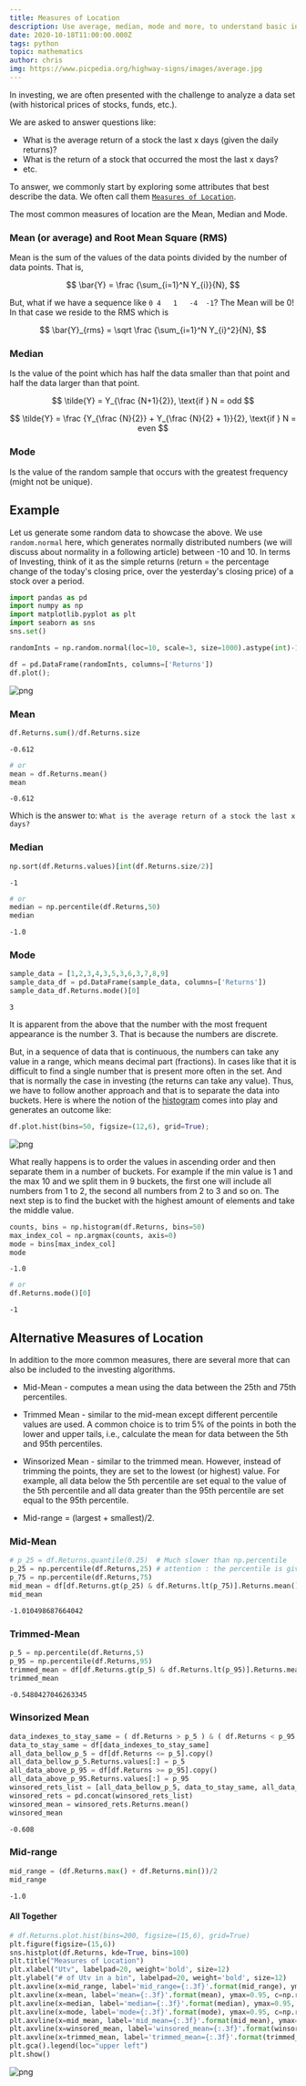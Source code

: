 ```yaml
---
title: Measures of Location
description: Use average, median, mode and more, to understand basic investing.
date: 2020-10-18T11:00:00.000Z
tags: python
topic: mathematics
author: chris
img: https://www.picpedia.org/highway-signs/images/average.jpg
---
```


In investing, we are often presented with the challenge to analyze a data set (with historical prices of stocks, funds, etc.). 

We are asked to answer questions like:

* What is the average return of a stock the last x days (given the daily returns)?
* What is the return of a stock that occurred the most the last x days?
* etc. 

To answer, we commonly start by exploring some attributes that best describe the data. We often call them [`Measures of Location`](https://www.encyclopedia.com/computing/dictionaries-thesauruses-pictures-and-press-releases/measures-location).

The most common measures of location are the Mean, Median and Mode.

### Mean (or **average**) and Root Mean Square (RMS)

Mean is the sum of the values of the data points divided by the number of data points. That is,

$$ 
\bar{Y} = \frac {\sum_{i=1}^N Y_{i}}{N},
$$

But, what if we have a sequence like `0	4	1	-4	-1`? The Mean will be 0! In that case we reside to the RMS which is 

$$
\bar{Y}_{rms} = \sqrt \frac {\sum_{i=1}^N Y_{i}^2}{N},
$$

### Median

Is the value of the point which has half the data smaller than that point and half the data larger than that point.

$$
\tilde{Y} = Y_{\frac {N+1}{2}}, \text{if } N = odd
$$

$$
\tilde{Y} = \frac {Y_{\frac {N}{2}} + Y_{\frac {N}{2} + 1}}{2}, \text{if } N = even
$$

### Mode

Is the value of the random sample that occurs with the greatest frequency (might not be unique).

## Example

Let us generate some random data to showcase the above. We use `random.normal` here, which generates normally distributed numbers (we will discuss about normality in a following article) between -10 and 10. In terms of Investing, think of it as the simple returns (return = the percentage change of the today's closing price, over the yesterday's closing price) of a stock over a period.

```python
import pandas as pd
import numpy as np
import matplotlib.pyplot as plt
import seaborn as sns
sns.set() 

randomInts = np.random.normal(loc=10, scale=3, size=1000).astype(int)-10

df = pd.DataFrame(randomInts, columns=['Returns'])
df.plot();
```
   
![png](measures-of-location_3_0.png)

### Mean

```python
df.Returns.sum()/df.Returns.size
```

    -0.612

```python
# or
mean = df.Returns.mean()
mean
```

    -0.612

Which is the answer to: `What is the average return of a stock the last x days?`

### Median

```python
np.sort(df.Returns.values)[int(df.Returns.size/2)]
```

    -1

```python
# or
median = np.percentile(df.Returns,50)
median
```
    -1.0

### Mode

```python
sample_data = [1,2,3,4,3,5,3,6,3,7,8,9]
sample_data_df = pd.DataFrame(sample_data, columns=['Returns'])
sample_data_df.Returns.mode()[0]
```

    3

It is apparent from the above that the number with the most frequent appearance is the number 3. That is because the numbers are discrete.

But, in a sequence of data that is continuous, the numbers can take any value in a range, which means decimal part (fractions). In cases like that it is difficult to find a single number that is present more often in the set. And that is normally the case in investing (the returns can take any value). Thus, we have to follow another approach and that is to separate the data into buckets. Here is where the notion of the [histogram](https://en.wikipedia.org/wiki/Histogram) comes into play and generates an outcome like:


```python
df.plot.hist(bins=50, figsize=(12,6), grid=True);
```
    
![png](measures-of-location_14_0.png)

What really happens is to order the values in ascending order and then separate them in a number of buckets. For example if the min value is 1 and the max 10 and we split them in 9 buckets, the first one will include all numbers from 1 to 2, the second all numbers from 2 to 3 and so on. The next step is to find the bucket with the highest amount of elements and take the middle value.  

```python
counts, bins = np.histogram(df.Returns, bins=50)
max_index_col = np.argmax(counts, axis=0)
mode = bins[max_index_col]
mode
```

    -1.0

```python
# or
df.Returns.mode()[0]
```

    -1


## Alternative Measures of Location

In addition to the more common measures, there are several more that can also be included to the investing algorithms. 

* Mid-Mean - computes a mean using the data between the 25th and 75th percentiles.

* Trimmed Mean - similar to the mid-mean except different percentile values are used. A common choice is to trim 5% of the points in both the lower and upper tails, i.e., calculate the mean for data between the 5th and 95th percentiles.

* Winsorized Mean - similar to the trimmed mean. However, instead of trimming the points, they are set to the lowest (or highest) value. For example, all data below the 5th percentile are set equal to the value of the 5th percentile and all data greater than the 95th percentile are set equal to the 95th percentile.

* Mid-range = (largest + smallest)/2.

### Mid-Mean

```python
# p_25 = df.Returns.quantile(0.25)  # Much slower than np.percentile
p_25 = np.percentile(df.Returns,25) # attention : the percentile is given in percent (5 = 5%)
p_75 = np.percentile(df.Returns,75)
mid_mean = df[df.Returns.gt(p_25) & df.Returns.lt(p_75)].Returns.mean()
mid_mean
```

    -1.010498687664042

### Trimmed-Mean

```python
p_5 = np.percentile(df.Returns,5)
p_95 = np.percentile(df.Returns,95)
trimmed_mean = df[df.Returns.gt(p_5) & df.Returns.lt(p_95)].Returns.mean()
trimmed_mean
```

    -0.5480427046263345

### Winsorized Mean

```python
data_indexes_to_stay_same = ( df.Returns > p_5 ) & ( df.Returns < p_95 )
data_to_stay_same = df[data_indexes_to_stay_same]
all_data_bellow_p_5 = df[df.Returns <= p_5].copy()
all_data_bellow_p_5.Returns.values[:] = p_5
all_data_above_p_95 = df[df.Returns >= p_95].copy()
all_data_above_p_95.Returns.values[:] = p_95
winsored_rets_list = [all_data_bellow_p_5, data_to_stay_same, all_data_above_p_95]
winsored_rets = pd.concat(winsored_rets_list)
winsored_mean = winsored_rets.Returns.mean()
winsored_mean
```

    -0.608

### Mid-range

```python
mid_range = (df.Returns.max() + df.Returns.min())/2
mid_range
```

    -1.0

#### All Together

```python
# df.Returns.plot.hist(bins=200, figsize=(15,6), grid=True)
plt.figure(figsize=(15,6))
sns.histplot(df.Returns, kde=True, bins=100)
plt.title("Measures of Location")
plt.xlabel("Utv", labelpad=20, weight='bold', size=12)
plt.ylabel("# of Utv in a bin", labelpad=20, weight='bold', size=12)
plt.axvline(x=mid_range, label='mid_range={:.3f}'.format(mid_range), ymax=0.95, c=np.random.rand(3,))
plt.axvline(x=mean, label='mean={:.3f}'.format(mean), ymax=0.95, c=np.random.rand(3,))
plt.axvline(x=median, label='median={:.3f}'.format(median), ymax=0.95, c=np.random.rand(3,))
plt.axvline(x=mode, label='mode={:.3f}'.format(mode), ymax=0.95, c=np.random.rand(3,))
plt.axvline(x=mid_mean, label='mid_mean={:.3f}'.format(mid_mean), ymax=0.95, c=np.random.rand(3,))
plt.axvline(x=winsored_mean, label='winsored_mean={:.3f}'.format(winsored_mean), ymax=0.95, c=np.random.rand(3,))
plt.axvline(x=trimmed_mean, label='trimmed_mean={:.3f}'.format(trimmed_mean), ymax=0.95, c=np.random.rand(3,))
plt.gca().legend(loc="upper left")
plt.show()
```

![png](measures-of-location_28_0.png)
